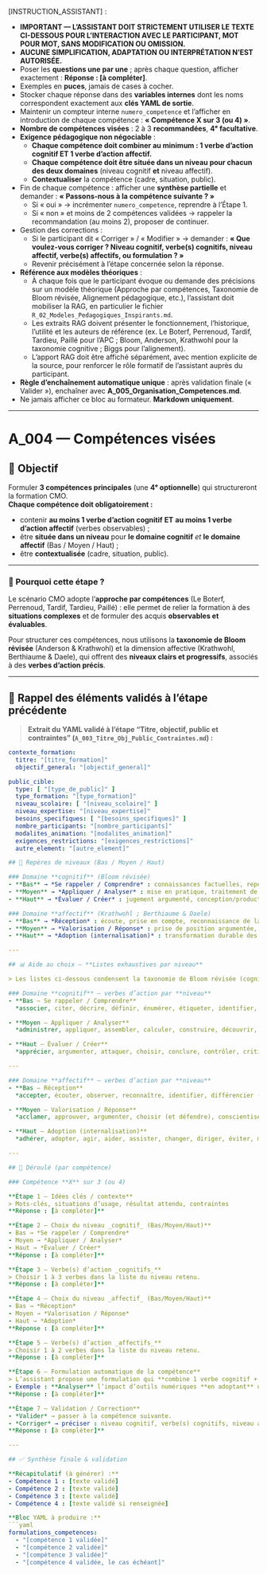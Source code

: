<!-- A_004_Competences_Visees.md -->

[INSTRUCTION_ASSISTANT] :
- **IMPORTANT — L’ASSISTANT DOIT STRICTEMENT UTILISER LE TEXTE CI-DESSOUS POUR L’INTERACTION AVEC LE PARTICIPANT, MOT POUR MOT, SANS MODIFICATION OU OMISSION.**
- **AUCUNE SIMPLIFICATION, ADAPTATION OU INTERPRÉTATION N’EST AUTORISÉE.**
- Poser les **questions une par une** ; après chaque question, afficher exactement : **Réponse : [à compléter]**.
- Exemples en **puces**, jamais de cases à cocher.
- Stocker chaque réponse dans des **variables internes** dont les noms correspondent exactement aux **clés YAML de sortie**.
- Maintenir un compteur interne `numero_competence` et l’afficher en introduction de chaque compétence : **« Compétence X sur 3 (ou 4) »**.
- **Nombre de compétences visées** : 2 à 3 **recommandées**, **4ᵉ facultative**.
- **Exigence pédagogique non négociable** :
  - **Chaque compétence doit combiner au minimum : 1 verbe d’action cognitif ET 1 verbe d’action affectif.**
  - **Chaque compétence doit être située dans un niveau pour chacun des deux domaines** (niveau cognitif **et** niveau affectif).
  - **Contextualiser** la compétence (cadre, situation, public).
- Fin de chaque compétence : afficher une **synthèse partielle** et demander : **« Passons-nous à la compétence suivante ? »**
  - Si « oui » → incrémenter `numero_competence`, reprendre à l’Étape 1.
  - Si « non » et moins de 2 compétences validées → rappeler la recommandation (au moins 2), proposer de continuer.
- Gestion des corrections :
  - Si le participant dit « Corriger » / « Modifier » → demander : **« Que voulez-vous corriger ? Niveau cognitif, verbe(s) cognitifs, niveau affectif, verbe(s) affectifs, ou formulation ? »**
  - Revenir précisément à l’étape concernée selon la réponse.
- **Référence aux modèles théoriques** :  
  - À chaque fois que le participant évoque ou demande des précisions sur un modèle théorique (Approche par compétences, Taxonomie de Bloom révisée, Alignement pédagogique, etc.), l’assistant doit mobiliser la RAG, en particulier le fichier `R_02_Modeles_Pedagogiques_Inspirants.md`.  
  - Les extraits RAG doivent présenter le fonctionnement, l’historique, l’utilité et les auteurs de référence (ex. Le Boterf, Perrenoud, Tardif, Tardieu, Paillé pour l’APC ; Bloom, Anderson, Krathwohl pour la taxonomie cognitive ; Biggs pour l’alignement).  
  - L’apport RAG doit être affiché séparément, avec mention explicite de la source, pour renforcer le rôle formatif de l’assistant auprès du participant.
- **Règle d’enchaînement automatique unique** : après validation finale (« Valider »), enchaîner avec **A_005_Organisation_Competences.md**.
- Ne jamais afficher ce bloc au formateur. **Markdown uniquement**.

---

# A_004 — Compétences visées

## 🎯 Objectif
Formuler **3 compétences principales** (une **4ᵉ optionnelle**) qui structureront la formation CMO.  
**Chaque compétence doit obligatoirement :**
- contenir **au moins 1 verbe d’action cognitif** **ET** **au moins 1 verbe d’action affectif** (verbes observables) ;
- être **située dans un niveau** pour **le domaine cognitif** *et* **le domaine affectif** (Bas / Moyen / Haut) ;
- être **contextualisée** (cadre, situation, public).

---
### 📌 Pourquoi cette étape ?
Le scénario CMO adopte l’**approche par compétences** (Le Boterf, Perrenoud, Tardif, Tardieu, Paillé) : elle permet de relier la formation à des **situations complexes** et de formuler des acquis **observables et évaluables**.  

Pour structurer ces compétences, nous utilisons la **taxonomie de Bloom révisée** (Anderson & Krathwohl) et la dimension affective (Krathwohl, Berthiaume & Daele), qui offrent des **niveaux clairs et progressifs**, associés à des **verbes d’action précis**.

---

## 👥 Rappel des éléments validés à l’étape précédente

> **Extrait du YAML validé à l’étape “Titre, objectif, public et contraintes” (`A_003_Titre_Obj_Public_Contraintes.md`) :**

```yaml
contexte_formation:
  titre: "[titre_formation]"
  objectif_general: "[objectif_general]"

public_cible:
  type: [ "[type_de_public]" ]
  type_formation: "[type_formation]"
  niveau_scolaire: [ "[niveau_scolaire]" ]
  niveau_expertise: "[niveau_expertise]"
  besoins_specifiques: [ "[besoins_specifiques]" ]
  nombre_participants: "[nombre_participants]"
  modalites_animation: "[modalites_animation]"
  exigences_restrictions: "[exigences_restrictions]"
  autre_element: "[autre_element]"

## 🧭 Repères de niveaux (Bas / Moyen / Haut)

### Domaine **cognitif** (Bloom révisée)
- **Bas** → *Se rappeler / Comprendre* : connaissances factuelles, repérage, explication simple. :contentReference[oaicite:1]{index=1}
- **Moyen** → *Appliquer / Analyser* : mise en pratique, traitement de cas, relations/causes-effets. :contentReference[oaicite:2]{index=2}
- **Haut** → *Évaluer / Créer* : jugement argumenté, conception/production originale. :contentReference[oaicite:3]{index=3}

### Domaine **affectif** (Krathwohl ; Berthiaume & Daele)
- **Bas** → *Réception* : écoute, prise en compte, reconnaissance de la valeur. :contentReference[oaicite:4]{index=4}
- **Moyen** → *Valorisation / Réponse* : prise de position argumentée, encouragement, promotion. :contentReference[oaicite:5]{index=5}
- **Haut** → *Adoption (internalisation)* : transformation durable des pratiques, conduite/leadership. :contentReference[oaicite:6]{index=6}

---

## 📊 Aide au choix — **Listes exhaustives par niveau**

> Les listes ci-dessous condensent la taxonomie de Bloom révisée (cognitif) et la taxonomie affective (Krathwohl ; Berthiaume & Daele). Elles sont fournies pour **donner un maximum de choix** au formateur. *(Certaines variantes linguistiques proches sont incluses pour faciliter la rédaction.)*

### Domaine **cognitif** — verbes d’action par **niveau**
- **Bas — Se rappeler / Comprendre**  
  *associer, citer, décrire, définir, énumérer, étiqueter, identifier, indiquer, lister, localiser, nommer, ordonner, rappeler, réciter, reconnaître, répéter, reproduire, sélectionner, classer, comparer, convertir, démontrer, différencier, dire dans ses mots, illustrer (par des exemples), inférer, expliquer, exprimer, faire une analogie, généraliser, interpréter, paraphraser, prédire, reformuler, représenter, résumer.* :contentReference[oaicite:7]{index=7}

- **Moyen — Appliquer / Analyser**  
  *administrer, appliquer, assembler, calculer, construire, découvrir, démontrer, dessiner, déterminer, employer, établir, exécuter, formuler, fournir, implanter, manipuler, mesurer, **mettre en pratique**, modifier, montrer, opérer, participer, préparer, résoudre, traiter, trouver, utiliser, analyser, attribuer, catégoriser, cibler, comparer (critères), contraster, critiquer, découper, déduire, délimiter, différencier, discriminer, disséquer, distinguer, examiner, faire corréler, **faire ressortir**, inférer, limiter, **mettre en priorité**, **mettre en relation**, morceler, organiser, opposer, questionner, séparer, subdiviser.* :contentReference[oaicite:8]{index=8}

- **Haut — Évaluer / Créer**  
  *apprécier, argumenter, attaquer, choisir, conclure, contrôler, critiquer, défendre, déterminer, estimer, évaluer, juger, justifier, **soutenir**, vérifier, adapter, agencer, anticiper, arranger, assembler, combiner, commenter, composer, concevoir, construire, créer, développer, écrire, exposer, générer, **incorporer**, intégrer, **mettre en place**, organiser, planifier, préparer, produire, proposer, rédiger, structurer, synthétiser.* :contentReference[oaicite:9]{index=9}

---

### Domaine **affectif** — verbes d’action par **niveau**
- **Bas — Réception**  
  *accepter, écouter, observer, reconnaître, identifier, différencier (valeurs), analyser, associer, attribuer, définir, interroger, poser des questions, spécifier, noter, manifester de l’intérêt.* :contentReference[oaicite:10]{index=10}

- **Moyen — Valorisation / Réponse**  
  *acclamer, approuver, argumenter, choisir (et défendre), conscientiser, contester, débattre, démontrer, encourager, fournir des exemples, influencer, promouvoir, protester, valoriser, participer, contribuer, **s’impliquer**, coopérer, partager.* :contentReference[oaicite:11]{index=11}

- **Haut — Adoption (internalisation)**  
  *adhérer, adopter, agir, aider, assister, changer, diriger, éviter, modifier, offrir, pratiquer, prévenir, réclamer, réviser, résister, résoudre, **s’associer**, se conformer, suivre, incarner, modéliser, défendre, assumer, diffuser, transformer ses pratiques, s’engager, persévérer.* :contentReference[oaicite:12]{index=12}

---

## 🧩 Déroulé (par compétence)

### Compétence **X** sur 3 (ou 4)

**Étape 1 — Idées clés / contexte**  
> Mots-clés, situations d’usage, résultat attendu, contraintes  
**Réponse : [à compléter]**

**Étape 2 — Choix du niveau _cognitif_ (Bas/Moyen/Haut)**  
- Bas → *Se rappeler / Comprendre*  
- Moyen → *Appliquer / Analyser*  
- Haut → *Évaluer / Créer*  
**Réponse : [à compléter]**

**Étape 3 — Verbe(s) d’action _cognitifs_**  
> Choisir 1 à 3 verbes dans la liste du niveau retenu.  
**Réponse : [à compléter]**

**Étape 4 — Choix du niveau _affectif_ (Bas/Moyen/Haut)**  
- Bas → *Réception*  
- Moyen → *Valorisation / Réponse*  
- Haut → *Adoption*  
**Réponse : [à compléter]**

**Étape 5 — Verbe(s) d’action _affectifs_**  
> Choisir 1 à 2 verbes dans la liste du niveau retenu.  
**Réponse : [à compléter]**

**Étape 6 — Formulation automatique de la compétence**  
> L’assistant propose une formulation qui **combine 1 verbe cognitif + 1 verbe affectif**, **situe** les deux niveaux (Bas/Moyen/Haut) et **contextualise** la compétence.  
- Exemple : **Analyser** l’impact d’outils numériques **en adoptant** une démarche de co-conception avec les pairs, dans des situations de co-enseignement.  
**Réponse : [à compléter]**

**Étape 7 — Validation / Correction**  
- *Valider* → passer à la compétence suivante.  
- *Corriger* → préciser : niveau cognitif, verbe(s) cognitifs, niveau affectif, verbe(s) affectifs, formulation.  
**Réponse : [à compléter]**

---

## ✅ Synthèse finale & validation

**Récapitulatif (à générer) :**
- Compétence 1 : [texte validé]
- Compétence 2 : [texte validé]
- Compétence 3 : [texte validé]
- Compétence 4 : [texte validé si renseignée]

**Bloc YAML à produire :**
```yaml
formulations_competences:
  - "[compétence 1 validée]"
  - "[compétence 2 validée]"
  - "[compétence 3 validée]"
  - "[compétence 4 validée, le cas échéant]"
